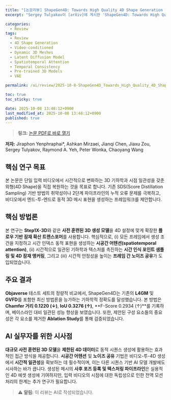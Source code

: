 ```yaml
---
title: "[논문리뷰] ShapeGen4D: Towards High Quality 4D Shape Generation from Videos"
excerpt: "Sergey Tulyakov이 [arXiv]에 게시한 'ShapeGen4D: Towards High Quality 4D Shape Generation from Videos' 논문에 대한 자세한 리뷰입니다."

categories:
  - Review
tags:
  - Review
  - 4D Shape Generation
  - Video-conditioned
  - Dynamic 3D Meshes
  - Latent Diffusion Model
  - Spatiotemporal Attention
  - Temporal Consistency
  - Pre-trained 3D Models
  - VAE

permalink: /ai/review/2025-10-8-ShapeGen4D_Towards_High_Quality_4D_Shape_Generation_from_Videos/

toc: true
toc_sticky: true

date: 2025-10-08 13:48:12+0900
last_modified_at: 2025-10-08 13:48:12+0900
published: true
---
```

> **링크:** [논문 PDF로 바로 열기](https://arxiv.org/abs/2510.06208)

**저자:** Jiraphon Yenphraphai*, Ashkan Mirzaei, Jianqi Chen, Jiaxu Zou, Sergey Tulyakov, Raymond A. Yeh, Peter Wonka, Chaoyang Wang



## 핵심 연구 목표
본 논문은 단일 입력 비디오에서 시간적으로 변화하는 3D 기하학과 시점 일관성을 갖춘 외형(4D Shape)을 직접 복원하는 것을 목표로 합니다. 기존 SDS(Score Distillation Sampling) 기반 방법의 취약성이나 2단계 파이프라인의 누적 오류 문제를 극복하고, 비디오에서 엔드-투-엔드로 동적 3D 메시 표현을 생성하는 프레임워크를 제안합니다.

## 핵심 방법론
본 연구는 **Step1X-3D**와 같은 **사전 훈련된 3D 생성 모델**을 4D 설정에 맞게 확장한 **플로우 기반 잠재 확산 트랜스포머**를 사용합니다. 핵심적으로, (i) 모든 프레임에서 생성 조건을 지정하고 시간 인덱스 동적 표현을 생성하는 **시공간 어텐션(spatiotemporal attention)**, (ii) 시간적으로 일관된 기하학과 텍스처를 촉진하는 **시간 인식 포인트 샘플링 및 4D 잠재 앵커링**, 그리고 (iii) 시간적 안정성을 높이는 **프레임 간 노이즈 공유**가 도입되었습니다.

## 주요 결과
**Objaverse** 테스트 세트의 정량적 비교에서, ShapeGen4D는 기존의 **L4GM** 및 **GVFD**를 포함한 최신 방법론을 능가하는 기하학적 정확도를 달성했습니다. 본 방법은 **Chamfer 거리 0.1220 (↓)**, **IoU 0.3276 (↑)**, **F-Score 0.2934 (↑)**를 기록하며, 베이스라인 대비 일관된 성능 향상을 보였습니다. 또한, 제안된 구성 요소들의 중요성은 각 요소를 제거한 **Ablation Study**를 통해 검증되었습니다.

## AI 실무자를 위한 시사점
**대규모 사전 훈련된 3D 모델**을 **제한된 4D 데이터**로 동적 시퀀스 생성에 활용하는 효과적인 접근 방식을 제공합니다. **시공간 어텐션** 및 **노이즈 공유** 기법은 비디오-투-4D 생성에서 **시간적 일관성**을 확보하는 데 필수적이며, 이는 다른 시퀀스 기반 AI 모델 개발에도 시사하는 바가 큽니다. 생성된 메시의 **사후 포즈 등록 및 텍스처링 파이프라인**은 실용적인 4D 에셋 생성에 기여하지만, 입력 비디오의 시점에 대한 독립성으로 인한 전역 모션 처리의 한계는 추가 연구가 필요합니다.

> ⚠️ **알림:** 이 리뷰는 AI로 작성되었습니다.